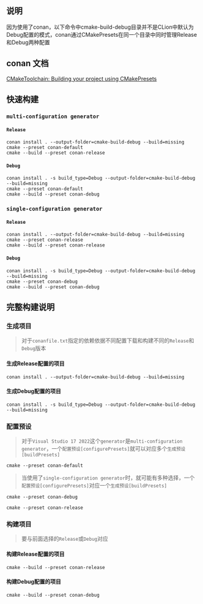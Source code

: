 ## 说明
因为使用了conan，以下命令中cmake-build-debug目录并不是CLion中默认为Debug配置的模式，conan通过CMakePresets在同一个目录中同时管理Release和Debug两种配置

## conan 文档
[CMakeToolchain: Building your project using CMakePresets](https://docs.conan.io/2/examples/tools/cmake/cmake_toolchain/build_project_cmake_presets.html)

## 快速构建
### `multi-configuration generator`
#### `Release`
```
conan install . --output-folder=cmake-build-debug --build=missing
cmake --preset conan-default
cmake --build --preset conan-release
```
#### `Debug`
```
conan install . -s build_type=Debug --output-folder=cmake-build-debug --build=missing
cmake --preset conan-default
cmake --build --preset conan-debug
```

### `single-configuration generator`
#### `Release`
```
conan install . --output-folder=cmake-build-debug --build=missing
cmake --preset conan-release
cmake --build --preset conan-release
```
#### `Debug`
```
conan install . -s build_type=Debug --output-folder=cmake-build-debug --build=missing
cmake --preset conan-debug
cmake --build --preset conan-debug
```

## 完整构建说明
### 生成项目
> 对于`conanfile.txt`指定的依赖依据不同配置下载和构建不同的`Release`和`Debug`版本
#### 生成Release配置的项目
```
conan install . --output-folder=cmake-build-debug --build=missing
```
#### 生成Debug配置的项目
```
conan install . -s build_type=Debug --output-folder=cmake-build-debug --build=missing
```

### 配置预设
> 对于`Visual Studio 17 2022`这个`generator`是`multi-configuration generator`，一个`配置预设[configurePresets]`就可以对应多个`生成预设[buildPresets]`
```
cmake --preset conan-default
```
> 当使用了`single-configuration generator`时，就可能有多种选择，一个`配置预设[configurePresets]`对应一个`生成预设[buildPresets]`
```
cmake --preset conan-debug
```
```
cmake --preset conan-release
```

### 构建项目
> 要与前面选择的`Release`或`Debug`对应
#### 构建Release配置的项目
```
cmake --build --preset conan-release
```
#### 构建Debug配置的项目
```
cmake --build --preset conan-debug
```